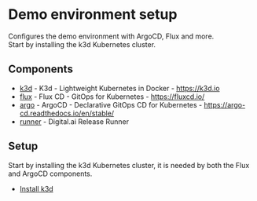 # Demo environment setup

Configures the demo environment with ArgoCD, Flux and more.  
Start by installing the k3d Kubernetes cluster.

## Components

- [k3d](k3d) - K3d - Lightweight Kubernetes in Docker - https://k3d.io
- [flux](flux) - Flux CD - GitOps for Kubernetes - https://fluxcd.io/
- [argo](argo) - ArgoCD - Declarative GitOps CD for Kubernetes - https://argo-cd.readthedocs.io/en/stable/
- [runner](runner) - Digital.ai Release Runner

## Setup

Start by installing the k3d Kubernetes cluster, it is needed by both the Flux and ArgoCD components.

* [Install k3d](k3d/install.cli.md)

